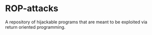 # ROP-attacks
A repository of hijackable programs that are meant to be exploited via return oriented programming. 
